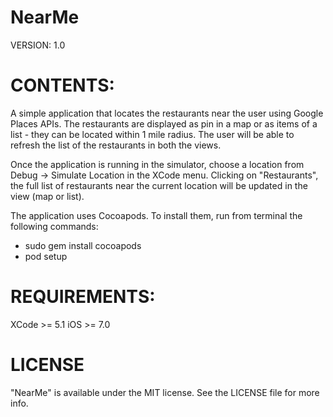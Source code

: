 NearMe
======

VERSION: 1.0

CONTENTS:
======

A simple application that locates the restaurants near the user using Google Places APIs.
The restaurants are displayed as pin in a map or as items of a list - they can be located within 1 mile radius. The user will be able to refresh the list of the restaurants in both the views.

Once the application is running in the simulator, choose a location from 
Debug -> Simulate Location in the XCode menu.
Clicking on "Restaurants", the full list of restaurants near the current location
will be updated in the view (map or list).

The application uses Cocoapods. To install them, run from terminal the following
commands:
- sudo gem install cocoapods
- pod setup


REQUIREMENTS:
======
XCode >= 5.1
iOS >= 7.0

LICENSE
======
"NearMe" is available under the MIT license. See the LICENSE file for more info.


